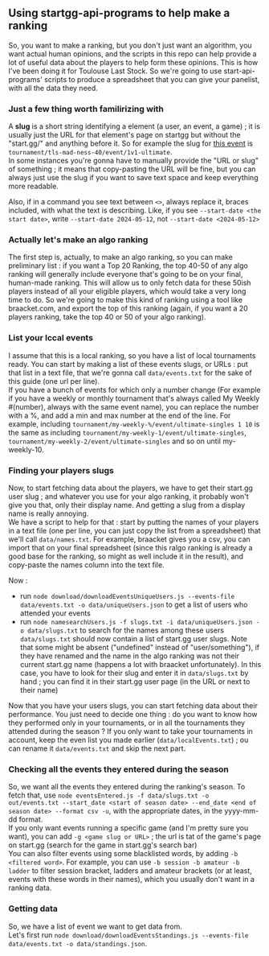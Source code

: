## Using startgg-api-programs to help make a ranking

So, you want to make a ranking, but you don't just want an algorithm, you want actual human opinions, and the scripts in this repo can help provide a lot of useful data about the players to help form these opinions. This is how I've been doing it for Toulouse Last Stock. So we're going to use start-api-programs' scripts to produce a spreadsheet that you can give your panelist, with all the data they need.

### Just a few thing worth familirizing with
A **slug** is a short string identifying a element (a user, an event, a game) ; it is usually just the URL for that element's page on startgg but without the "start.gg/" and anything before it. So for example the slug for [this event](https://start.gg/tournament/tls-mad-ness-40/event/1v1-ulimtate) is `tournament/tls-mad-ness-40/event/1v1-ultimate`.   
In some instances you're gonna have to manually provide the "URL or slug" of something ; it means that copy-pasting the URL will be fine, but you can always just use the slug if you want to save text space and keep everything more readable.  

Also, if in a command you see text between `<>`, always replace it, braces included, with what the text is describing. Like, if you see `--start-date <the start date>`, write `--start-date 2024-05-12`, not `--start-date <2024-05-12>`

### Actually let's make an algo ranking

The first step is, actually, to make an algo ranking, so you can make preliminary list : if you want a Top 20 Ranking, the top 40-50 of any algo ranking will generally include everyone that's going to be on your final, human-made ranking. This will allow us to only fetch data for these 50ish players instead of all your eligible players, which would take a very long time to do. So we're going to make this kind of ranking using a tool like braacket.com, and export the top of this ranking (again, if you want a 20 players ranking, take the top 40 or 50 of your algo ranking).

### List your lccal events

I assume that this is a local ranking, so you have a list of local tournaments ready. You can start by making a list of these events slugs, or URLs : put that list in a text file, that we're gonna call `data/events.txt` for the sake of this guide (one url per line).    
If you have a bunch of events for which only a number change (For example if you have a weekly or monthly tournament that's always called My Weekly #(number), always with the same event name), you can replace the number with a %, and add a min and max number at the end of the line. For example, including `tournament/my-weekly-%/event/ultimate-singles 1 10` is the same as including `tournament/my-weekly-1/event/ultimate-singles`, `tournament/my-weekly-2/event/ultimate-singles` and so on until my-weekly-10.

### Finding your players slugs

Now, to start fetching data about the players, we have to get their start.gg user slug ; and whatever you use for your algo ranking, it probably won't give you that, only their display name. And getting a slug from a display name is really annoying.  
We have a script to help for that : start by putting the names of your players in a text file (one per line, you can just copy the list from a spreadsheet) that we'll call `data/names.txt`. 
For example, braacket gives you a csv, you can import that on your final spreadsheet (since this ralgo ranking is already a good base for the ranking, so might as well include it in the result), and copy-paste the names column into the text file.  

Now :
- run `node download/downloadEventsUniqueUsers.js --events-file data/events.txt -o data/uniqueUsers.json` to get a list of users who attended your events
- run `node namesearchUsers.js -f slugs.txt -i data/uniqueUsers.json -o data/slugs.txt` to search for the names among these users
`data/slugs.txt` should now contain a list of start.gg user slugs. Note that some might be absent ("undefined" instead of "user/something"), if they have renamed and the name in the algo ranking was not their current start.gg name (happens a lot with braacket unfortunately). In this case, you have to look for their slug and enter it in `data/slugs.txt` by hand ; you can find it in their start.gg user page (in the URL or next to their name)

Now that you have your users slugs, you can start fetching data about their performance. You just need to decide one thing : do you want to know how they performed only in your tournaments, or in all the tournaments they attended during the season ? If you only want to take your tournaments in account, keep the even list you made earlier (`data/localEvents.txt`) ; ou can rename it `data/events.txt` and skip the next part. 

### Checking all the events they entered during the season
So, we want all the events they entered during the ranking's season. To fetch that, use `node eventsEntered.js -f data/slugs.txt -o out/events.txt --start_date <start of season date> --end_date <end of season date> --format csv -u`, with the appropriate dates, in the yyyy-mm-dd format.   
If you only want events running a specific game (and I'm pretty sure you want), you can add `-g <game slug or URL>` ; the url is tat of the game's page on start.gg (search for the game in start.gg's search bar)  
You can also filter events using some blacklisted words, by adding `-b <filtered word>`. For example, you can use `-b session -b amateur -b ladder` to filter session bracket, ladders and amateur brackets (or at least, events with these words in their names), which you usually don't want in a ranking data.

### Getting data
So, we have a list of event we want to get data from.  
Let's first run `node download/downloadEventsStandings.js --events-file data/events.txt -o data/standings.json`. 